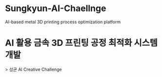 # Sungkyun-AI-Chaellnge
AI-based metal 3D printing process optimization platform
<h1> AI 활용 금속 3D 프린팅 공정 최적화 시스템 개발 </h1>
> 성균 AI Creative Challenge 
